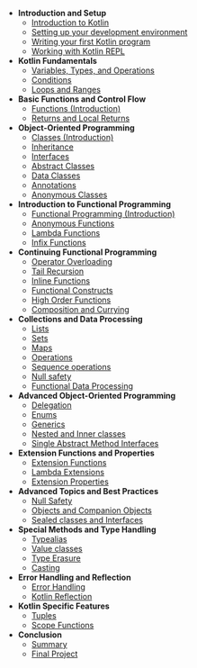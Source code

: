 * **Introduction and Setup**  
  * [Introduction to Kotlin](introduction-to-kotlin.md)
  * [Setting up your development environment](setting-up-your-ide.md)
  * [Writing your first Kotlin program](writing-your-first-kotlin-program.md)
  * [Working with Kotlin REPL](working-with-repl.md)
* **Kotlin Fundamentals**
  * [Variables, Types, and Operations](variables-types-operations.md)
  * [Conditions](conditions.md)
  * [Loops and Ranges](loops-and-ranges.md)
* **Basic Functions and Control Flow**
  * [Functions (Introduction)](functions-introduction.md)
  * [Returns and Local Returns](returns-local-returns.md)
* **Object-Oriented Programming**
  * [Classes (Introduction)](classes-introduction.md)
  * [Inheritance](inheritance.md)
  * [Interfaces](interfaces.md)
  * [Abstract Classes](abstract-classes.md)
  * [Data Classes](data-classes.md)
  * [Annotations](annotations.md)
  * [Anonymous Classes](anonymous-classes.md)
* **Introduction to Functional Programming**
  * [Functional Programming (Introduction)](fp_introduction.md)
  * [Anonymous Functions](anonymous_functions.md)
  * [Lambda Functions](lambda_functions.md)
  * [Infix Functions](infix_functions.md)
* **Continuing Functional Programming**
  * [Operator Overloading](operator_overloading.md)
  * [Tail Recursion](tail_recursion.md)
  * [Inline Functions](inline_functions.md)
  * [Functional Constructs](functional_constructs.md)
  * [High Order Functions](high_order_functions.md)
  * [Composition and Currying](composition_currying.md)
* **Collections and Data Processing**
  * [Lists](start.md)
  * [Sets](start.md)
  * [Maps](start.md)
  * [Operations](start.md)
  * [Sequence operations](start.md)
  * [Null safety](start.md)
  * [Functional Data Processing](start.md)
* **Advanced Object-Oriented Programming**
  * [Delegation](start.md)
  * [Enums](start.md)
  * [Generics](start.md)
  * [Nested and Inner classes](start.md)
  * [Single Abstract Method Interfaces](start.md)
* **Extension Functions and Properties**
  * [Extension Functions](start.md)
  * [Lambda Extensions](start.md)
  * [Extension Properties](start.md)
* **Advanced Topics and Best Practices**
  * [Null Safety](start.md)
  * [Objects and Companion Objects](start.md)
  * [Sealed classes and Interfaces](start.md)
* **Special Methods and Type Handling**
  * [Typealias](start.md)
  * [Value classes](start.md)
  * [Type Erasure](start.md)
  * [Casting](start.md)
* **Error Handling and Reflection**
  * [Error Handling](start.md)
  * [Kotlin Reflection](start.md)
* **Kotlin Specific Features**
  * [Tuples](start.md)
  * [Scope Functions](start.md)
* **Conclusion**
  * [Summary](start.md)
  * [Final Project](start.md)